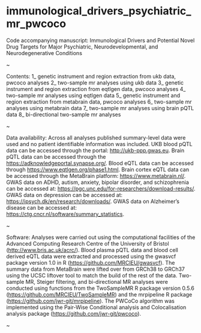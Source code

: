 # immunological_drivers_psychiatric_mr_pwcoco
Code accompanying manuscript: Immunological Drivers and Potential Novel Drug Targets for Major Psychiatric, Neurodevelopmental, and Neurodegenerative Conditions

~

Contents:
1_ genetic instrument and region extraction from ukb data, pwcoco analyses
2_ two-sample mr analyses using ukb data
3_ genetic instrument and region extraction from eqtlgen data, pwcoco analyses
4_ two-sample mr analyses using eqtlgen data
5_ genetic instrument and region extraction from metabrain data, pwcoco analyses
6_ two-sample mr analyses using metabrain data
7_ two-sample mr analyses using brain pQTL data
8_ bi-directional two-sample mr analyses

~

Data availability:
Across all analyses published summary-level data were used and no patient identifiable information was included. UKB blood pQTL data can be accessed through the portal: http://ukb-ppp.gwas.eu. Brain pQTL data can be accessed through the https://adknowledgeportal.synapse.org/. Blood eQTL data can be accessed through https://www.eqtlgen.org/phase1.html. Brain cortex eQTL data can be accessed through the MetaBrain platform: https://www.metabrain.nl/. GWAS data on ADHD, autism, anxiety, bipolar disorder, and schizophrenia can be accessed at: https://pgc.unc.edu/for-researchers/download-results/. GWAS data on depression can be accessed at: https://ipsych.dk/en/research/downloads/. GWAS data on Alzheimer’s disease can be accessed at: https://ctg.cncr.nl/software/summary_statistics. 

~

Software:
Analyses were carried out using the computational facilities of the Advanced Computing Research Centre of the University of Bristol (http://www.bris.ac.uk/acrc/). Blood plasma pQTL data and blood cell derived eQTL data were extracted and processed using the gwasvcf package version 1.0 in R (https://github.com/MRCIEU/gwasvcf). The summary data from MetaBrain were lifted over  from GRCh38 to GRCh37 using the UCSC liftover tool to match the build of the rest of the data. Two-sample MR, Steiger filtering, and bi-directional MR analyses were conducted using functions from the TwoSampleMR R package version 0.5.6 (https://github.com/MRCIEU/TwoSampleMR) and the mrpipeline R package (https://github.com/jwr-git/mrpipeline). The PWCoCo algorithm was implemented using the Pair-Wise Conditional analysis and Colocalisation analysis package (https://github.com/jwr-git/pwcoco). 

~
